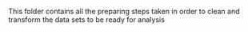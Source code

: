 This folder contains all the preparing steps taken in order to clean and transform the data sets to be ready for analysis
